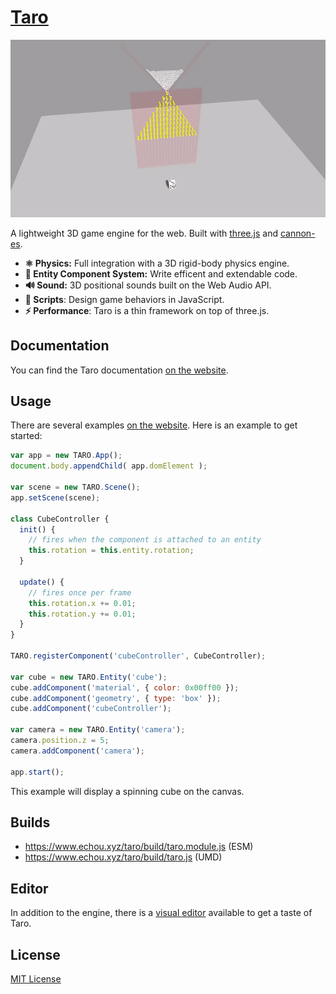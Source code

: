 # [Taro](https://www.echou.xyz/taro/)

![Example GIF](README.gif)

A lightweight 3D game engine for the web. Built with [three.js](https://github.com/mrdoob/three.js/) and [cannon-es](https://github.com/pmndrs/cannon-es).

* **⚛️ Physics:** Full integration with a 3D rigid-body physics engine.
* **🔌 Entity Component System:** Write efficent and extendable code.
* **🔊 Sound:** 3D positional sounds built on the Web Audio API.
* **📜 Scripts**: Design game behaviors in JavaScript.
* **⚡ Performance**: Taro is a thin framework on top of three.js.

## Documentation

You can find the Taro documentation [on the website](https://www.echou.xyz/taro/docs/#/).

## Usage

There are several examples [on the website](https://www.echou.xyz/taro/examples/#Cube). Here is an example to get started:
```javascript
var app = new TARO.App();
document.body.appendChild( app.domElement );

var scene = new TARO.Scene();
app.setScene(scene);

class CubeController {
  init() {
    // fires when the component is attached to an entity
    this.rotation = this.entity.rotation;
  }

  update() {
    // fires once per frame
    this.rotation.x += 0.01;
    this.rotation.y += 0.01;
  }
}

TARO.registerComponent('cubeController', CubeController);

var cube = new TARO.Entity('cube');
cube.addComponent('material', { color: 0x00ff00 });
cube.addComponent('geometry', { type: 'box' });
cube.addComponent('cubeController');

var camera = new TARO.Entity('camera');
camera.position.z = 5;
camera.addComponent('camera');

app.start();
```

This example will display a spinning cube on the canvas.

## Builds

* <https://www.echou.xyz/taro/build/taro.module.js> (ESM)
* <https://www.echou.xyz/taro/build/taro.js> (UMD)

## Editor

In addition to the engine, there is a [visual editor](https://www.echou.xyz/taro/editor/) available to get a taste of Taro.

## License
[MIT License](https://github.com/Cloud9c/taro/blob/master/LICENSE)
